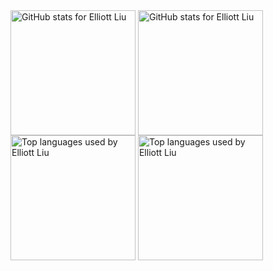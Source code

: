 <picture>
  <img height="200" style="vertical-align: middle;" src="https://github-readme-stats.vercel.app/api?username=elliott-liu&show_icons=true&theme=transparent&border_radius=10&hide_rank=true&include_all_commits=true&hide_border=false&bg_color=1b1e28&title_color=5DE4c7&icon_color=ADD7FF&text_color=ffffff&border_color=a6accd" alt="GitHub stats for Elliott Liu" />
  <img height="200" style="vertical-align: middle;" src="https://github-readme-stats.vercel.app/api?username=elliott-liu&show_icons=true&theme=transparent&border_radius=10&hide_rank=true&include_all_commits=true&hide_border=false&bg_color=1b1e28&title_color=5DE4c7&icon_color=ADD7FF&text_color=ffffff&border_color=a6accd" alt="GitHub stats for Elliott Liu" />
</picture>

<picture>
  <img height="200" style="vertical-align: middle;" src="https://github-readme-stats.vercel.app/api/top-langs/?username=elliott-liu&layout=compact&langs_count=8&theme=transparent&border_radius=10&card_width=320&hide_border=false&bg_color=1b1e28&title_color=5DE4c7&icon_color=ADD7FF&text_color=ffffff&border_color=a6accd" alt="Top languages used by Elliott Liu" />
  <img height="200" style="vertical-align: middle;" src="https://github-readme-stats.vercel.app/api/top-langs/?username=elliott-liu&layout=compact&langs_count=8&theme=transparent&border_radius=10&card_width=320&hide_border=false&bg_color=1b1e28&title_color=5DE4c7&icon_color=ADD7FF&text_color=ffffff&border_color=a6accd" alt="Top languages used by Elliott Liu" />
</picture>
